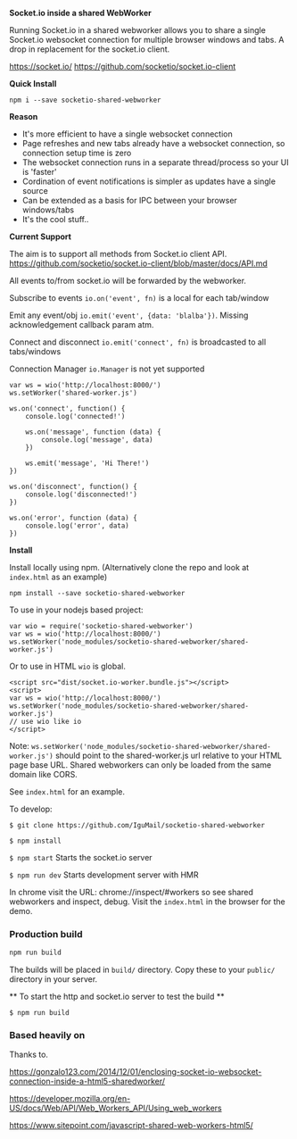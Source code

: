 
**Socket.io inside a shared WebWorker**

Running Socket.io in a shared webworker allows you to share a single Socket.io websocket connection for multiple browser windows and tabs. A drop in replacement for the socket.io client. 

https://socket.io/
https://github.com/socketio/socket.io-client

**Quick Install**

`npm i --save socketio-shared-webworker`

**Reason**

* It's more efficient to have a single websocket connection
* Page refreshes and new tabs already have a websocket connection, so connection setup time is zero
* The websocket connection runs in a separate thread/process so your UI is 'faster'
* Cordination of event notifications is simpler as updates have a single source
* Can be extended as a basis for IPC between your browser windows/tabs
* It's the cool stuff..

**Current Support**

The aim is to support all methods from Socket.io client API. 
https://github.com/socketio/socket.io-client/blob/master/docs/API.md

All events to/from socket.io will be forwarded by the webworker. 

Subscribe to events `io.on('event', fn)` is a local for each tab/window

Emit any event/obj `io.emit('event', {data: 'blalba'})`. Missing acknowledgement callback param atm. 

Connect and disconnect `io.emit('connect', fn)` is broadcasted to all tabs/windows

Connection Manager `io.Manager` is not yet supported

```
var ws = wio('http://localhost:8000/')
ws.setWorker('shared-worker.js')

ws.on('connect', function() {
    console.log('connected!')
    
    ws.on('message', function (data) {
        console.log('message', data)
    })

    ws.emit('message', 'Hi There!')
})

ws.on('disconnect', function() {
    console.log('disconnected!')
})

ws.on('error', function (data) {
    console.log('error', data)
})

```

**Install**

Install locally using npm. (Alternatively clone the repo and look at `index.html` as an example)

`npm install --save socketio-shared-webworker`

To use in your nodejs based project:

```
var wio = require('socketio-shared-webworker')
var ws = wio('http://localhost:8000/')
ws.setWorker('node_modules/socketio-shared-webworker/shared-worker.js')

```

Or to use in HTML `wio` is global.

```
<script src="dist/socket.io-worker.bundle.js"></script>
<script>
var ws = wio('http://localhost:8000/')
ws.setWorker('node_modules/socketio-shared-webworker/shared-worker.js')
// use wio like io
</script>

```

Note: `ws.setWorker('node_modules/socketio-shared-webworker/shared-worker.js')` should point to the shared-worker.js url relative to your HTML page base URL. Shared webworkers can only be loaded from the same domain like CORS. 

See `index.html` for an example. 

To develop:

`$ git clone https://github.com/IguMail/socketio-shared-webworker`

`$ npm install`

`$ npm start` Starts the socket.io server

`$ npm run dev` Starts development server with HMR

In chrome visit the URL: chrome://inspect/#workers so see shared webworkers and inspect, debug.
Visit the `index.html` in the browser for the demo. 

### Production build

```bash
npm run build
```

The builds will be placed in `build/` directory. Copy these to your `public/` directory in your server. 

** To start the http and socket.io server to test the build **

`$ npm run build`


### Based heavily on

Thanks to.

https://gonzalo123.com/2014/12/01/enclosing-socket-io-websocket-connection-inside-a-html5-sharedworker/

https://developer.mozilla.org/en-US/docs/Web/API/Web_Workers_API/Using_web_workers

https://www.sitepoint.com/javascript-shared-web-workers-html5/
